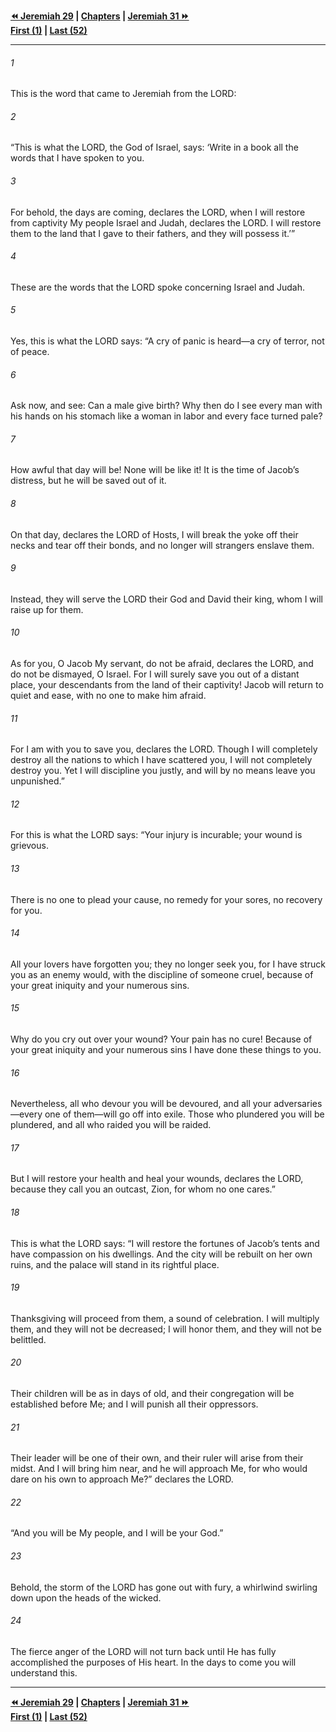   
**[⏪ Jeremiah 29](./Jeremiah%2029.md) | [Chapters](./_index.md) | [Jeremiah 31 ⏩](./Jeremiah%2031.md)**  
**[First (1)](./Jeremiah%201.md) | [Last (52)](./Jeremiah%2052.md)**  
  
---  
  
###### 1  
This is the word that came to Jeremiah from the LORD:  
  
###### 2  
“This is what the LORD, the God of Israel, says: ‘Write in a book all the words that I have spoken to you.  
  
###### 3  
For behold, the days are coming, declares the LORD, when I will restore from captivity My people Israel and Judah, declares the LORD. I will restore them to the land that I gave to their fathers, and they will possess it.’”  
  
###### 4  
These are the words that the LORD spoke concerning Israel and Judah.  
  
###### 5  
Yes, this is what the LORD says: “A cry of panic is heard—a cry of terror, not of peace.  
  
###### 6  
Ask now, and see: Can a male give birth? Why then do I see every man with his hands on his stomach like a woman in labor and every face turned pale?  
  
###### 7  
How awful that day will be! None will be like it! It is the time of Jacob’s distress, but he will be saved out of it.  
  
###### 8  
On that day, declares the LORD of Hosts, I will break the yoke off their necks and tear off their bonds, and no longer will strangers enslave them.  
  
###### 9  
Instead, they will serve the LORD their God and David their king, whom I will raise up for them.  
  
###### 10  
As for you, O Jacob My servant, do not be afraid, declares the LORD, and do not be dismayed, O Israel. For I will surely save you out of a distant place, your descendants from the land of their captivity! Jacob will return to quiet and ease, with no one to make him afraid.  
  
###### 11  
For I am with you to save you, declares the LORD. Though I will completely destroy all the nations to which I have scattered you, I will not completely destroy you. Yet I will discipline you justly, and will by no means leave you unpunished.”  
  
###### 12  
For this is what the LORD says: “Your injury is incurable; your wound is grievous.  
  
###### 13  
There is no one to plead your cause, no remedy for your sores, no recovery for you.  
  
###### 14  
All your lovers have forgotten you; they no longer seek you, for I have struck you as an enemy would, with the discipline of someone cruel, because of your great iniquity and your numerous sins.  
  
###### 15  
Why do you cry out over your wound? Your pain has no cure! Because of your great iniquity and your numerous sins I have done these things to you.  
  
###### 16  
Nevertheless, all who devour you will be devoured, and all your adversaries—every one of them—will go off into exile. Those who plundered you will be plundered, and all who raided you will be raided.  
  
###### 17  
But I will restore your health and heal your wounds, declares the LORD, because they call you an outcast, Zion, for whom no one cares.”  
  
###### 18  
This is what the LORD says: “I will restore the fortunes of Jacob’s tents and have compassion on his dwellings. And the city will be rebuilt on her own ruins, and the palace will stand in its rightful place.  
  
###### 19  
Thanksgiving will proceed from them, a sound of celebration. I will multiply them, and they will not be decreased; I will honor them, and they will not be belittled.  
  
###### 20  
Their children will be as in days of old, and their congregation will be established before Me; and I will punish all their oppressors.  
  
###### 21  
Their leader will be one of their own, and their ruler will arise from their midst. And I will bring him near, and he will approach Me, for who would dare on his own to approach Me?” declares the LORD.  
  
###### 22  
“And you will be My people, and I will be your God.”  
  
###### 23  
Behold, the storm of the LORD has gone out with fury, a whirlwind swirling down upon the heads of the wicked.  
  
###### 24  
The fierce anger of the LORD will not turn back until He has fully accomplished the purposes of His heart. In the days to come you will understand this.  
  
  
---  
  
**[⏪ Jeremiah 29](./Jeremiah%2029.md) | [Chapters](./_index.md) | [Jeremiah 31 ⏩](./Jeremiah%2031.md)**  
**[First (1)](./Jeremiah%201.md) | [Last (52)](./Jeremiah%2052.md)**  
  
